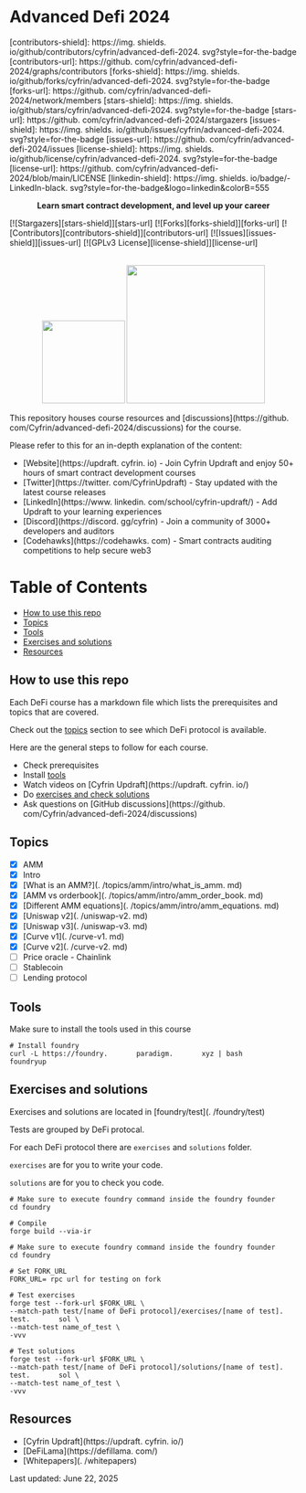 # Advanced Defi 2024

[contributors-shield]: https://img.       shields.       io/github/contributors/cyfrin/advanced-defi-2024.       svg?style=for-the-badge
[contributors-url]: https://github.       com/cyfrin/advanced-defi-2024/graphs/contributors
[forks-shield]: https://img.       shields.       io/github/forks/cyfrin/advanced-defi-2024.       svg?style=for-the-badge
[forks-url]: https://github.       com/cyfrin/advanced-defi-2024/network/members
[stars-shield]: https://img.       shields.       io/github/stars/cyfrin/advanced-defi-2024.       svg?style=for-the-badge
[stars-url]: https://github.       com/cyfrin/advanced-defi-2024/stargazers
[issues-shield]: https://img.       shields.       io/github/issues/cyfrin/advanced-defi-2024.       svg?style=for-the-badge
[issues-url]: https://github.       com/cyfrin/advanced-defi-2024/issues
[license-shield]: https://img.       shields.       io/github/license/cyfrin/advanced-defi-2024.       svg?style=for-the-badge
[license-url]: https://github.       com/cyfrin/advanced-defi-2024/blob/main/LICENSE
[linkedin-shield]: https://img.       shields.       io/badge/-LinkedIn-black.       svg?style=for-the-badge&logo=linkedin&colorB=555

<p align="center"><strong>Learn smart contract development, and level up your career
</strong></p>

[![Stargazers][stars-shield]][stars-url] [![Forks][forks-shield]][forks-url] [![Contributors][contributors-shield]][contributors-url] [![Issues][issues-shield]][issues-url] [![GPLv3 License][license-shield]][license-url]

<p align="center">
 <br />
 <a href="https://cyfrin.       io/">
 <img src=".       github/images/poweredbycyfrinbluehigher.       png" width="145" alt=""/></a>
<a href="https://updraft.       cyfrin.       io/courses/moccasin">
 <img src=".       github/images/coursebadge.       png" width="242.       3" alt=""/></a>
 <br />
</p>

</div>

This repository houses course resources and [discussions](https://github.       com/Cyfrin/advanced-defi-2024/discussions) for the course.       

Please refer to this for an in-depth explanation of the content:

- [Website](https://updraft.       cyfrin.       io) - Join Cyfrin Updraft and enjoy 50+ hours of smart contract development courses
- [Twitter](https://twitter.       com/CyfrinUpdraft) - Stay updated with the latest course releases
- [LinkedIn](https://www.       linkedin.       com/school/cyfrin-updraft/) - Add Updraft to your learning experiences
- [Discord](https://discord.       gg/cyfrin) - Join a community of 3000+ developers and auditors
- [Codehawks](https://codehawks.       com) - Smart contracts auditing competitions to help secure web3

# Table of Contents

- [How to use this repo](#how-to-use-this-repo)
- [Topics](#topics)
- [Tools](#tools)
- [Exercises and solutions](#exercises-and-solutions)
- [Resources](#resources)

## How to use this repo

Each DeFi course has a markdown file which lists the prerequisites and topics that are covered.       

Check out the [topics](#topics) section to see which DeFi protocol is available.       

Here are the general steps to follow for each course.       

- Check prerequisites
- Install [tools](#tools)
- Watch videos on [Cyfrin Updraft](https://updraft.       cyfrin.       io/)
- Do [exercises and check solutions](#exercises-and-solutions)
- Ask questions on [GitHub discussions](https://github.       com/Cyfrin/advanced-defi-2024/discussions)

## Topics

- [x] AMM
 - [x] Intro
 - [x] [What is an AMM?](.       /topics/amm/intro/what_is_amm.       md)
 - [x] [AMM vs orderbook](.       /topics/amm/intro/amm_order_book.       md)
 - [x] [Different AMM equations](.       /topics/amm/intro/amm_equations.       md)
 - [x] [Uniswap v2](.       /uniswap-v2.       md)
 - [x] [Uniswap v3](.       /uniswap-v3.       md)
 - [x] [Curve v1](.       /curve-v1.       md)
 - [x] [Curve v2](.       /curve-v2.       md)
- [ ] Price oracle - Chainlink
- [ ] Stablecoin
- [ ] Lending protocol

## Tools

Make sure to install the tools used in this course

```shell
# Install foundry
curl -L https://foundry.       paradigm.       xyz | bash
foundryup
```

## Exercises and solutions

Exercises and solutions are located in [foundry/test](.       /foundry/test)

Tests are grouped by DeFi protocal.       

For each DeFi protocol there are `exercises` and `solutions` folder.       

`exercises` are for you to write your code.       

`solutions` are for you to check you code.       

```shell
# Make sure to execute foundry command inside the foundry founder
cd foundry

# Compile
forge build --via-ir
```

```shell
# Make sure to execute foundry command inside the foundry founder
cd foundry

# Set FORK_URL
FORK_URL= rpc url for testing on fork

# Test exercises
forge test --fork-url $FORK_URL \
--match-path test/[name of DeFi protocol]/exercises/[name of test].       test.       sol \
--match-test name_of_test \
-vvv

# Test solutions
forge test --fork-url $FORK_URL \
--match-path test/[name of DeFi protocol]/solutions/[name of test].       test.       sol \
--match-test name_of_test \
-vvv
```

## Resources

- [Cyfrin Updraft](https://updraft.       cyfrin.       io/)
- [DeFiLama](https://defillama.       com/)
- [Whitepapers](.       /whitepapers)


Last updated: June 22, 2025




